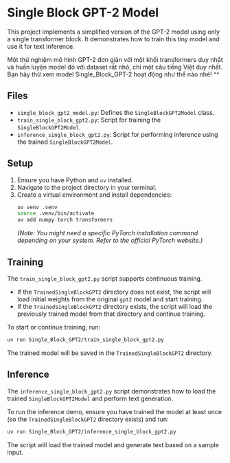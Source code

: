 # Single Block GPT-2 Model

This project implements a simplified version of the GPT-2 model using only a single transformer block. It demonstrates how to train this tiny model and use it for text inference.

Một thử nghiệm mô hình GPT-2 đơn giản với một khối transformers duy nhất và huấn luyện model đó với dataset rất nhỏ, chỉ một câu tiếng Việt duy nhất. Bạn hãy thử xem model Single_Block_GPT-2 hoạt động như thế nào nhé! ^^

## Files

- `single_block_gpt2_model.py`: Defines the `SingleBlockGPT2Model` class.
- `train_single_block_gpt2.py`: Script for training the `SingleBlockGPT2Model`.
- `inference_single_block_gpt2.py`: Script for performing inference using the trained `SingleBlockGPT2Model`.

## Setup

1. Ensure you have Python and `uv` installed.
2. Navigate to the project directory in your terminal.
3. Create a virtual environment and install dependencies:
   ```bash
   uv venv .venv
   source .venv/bin/activate
   uv add numpy torch transformers
   ```
   *(Note: You might need a specific PyTorch installation command depending on your system. Refer to the official PyTorch website.)*

## Training

The `train_single_block_gpt2.py` script supports continuous training.

- If the `TrainedSingleBlockGPT2` directory does not exist, the script will load initial weights from the original `gpt2` model and start training.
- If the `TrainedSingleBlockGPT2` directory exists, the script will load the previously trained model from that directory and continue training.

To start or continue training, run:

```bash
uv run Single_Block_GPT2/train_single_block_gpt2.py
```

The trained model will be saved in the `TrainedSingleBlockGPT2` directory.

## Inference

The `inference_single_block_gpt2.py` script demonstrates how to load the trained `SingleBlockGPT2Model` and perform text generation.

To run the inference demo, ensure you have trained the model at least once (so the `TrainedSingleBlockGPT2` directory exists) and run:

```bash
uv run Single_Block_GPT2/inference_single_block_gpt2.py
```

The script will load the trained model and generate text based on a sample input.
